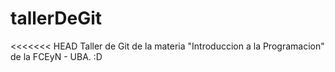 # tallerDeGit

<<<<<<< HEAD
Taller de Git de la materia "Introduccion a la Programacion" de la FCEyN - UBA. :D
